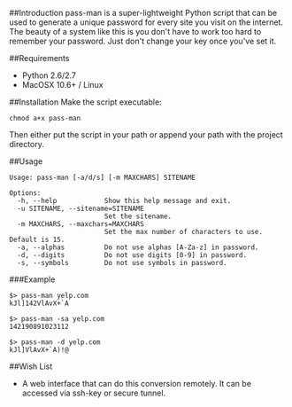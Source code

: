 ##Introduction
pass-man is a super-lightweight Python script that can be used to
generate a unique password for every site you visit on the internet.
The beauty of a system like this is you don't have to work too hard to
remember your password.  Just don't change your key once you've set it.

##Requirements
- Python 2.6/2.7
- MacOSX 10.6+ / Linux

##Installation
Make the script executable:
```
chmod a+x pass-man
```

Then either put the script in your path or append your path with the
project directory.

##Usage
```
Usage: pass-man [-a/d/s] [-m MAXCHARS] SITENAME

Options:
  -h, --help            Show this help message and exit.
  -u SITENAME, --sitename=SITENAME
                        Set the sitename.
  -m MAXCHARS, --maxchars=MAXCHARS
                        Set the max number of characters to use.  Default is 15.
  -a, --alphas          Do not use alphas [A-Za-z] in password.
  -d, --digits          Do not use digits [0-9] in password.
  -s, --symbols         Do not use symbols in password.
```

###Example
```
$> pass-man yelp.com
kJl]142VlAvX+`A
```

```
$> pass-man -sa yelp.com
142190891023112
```

```
$> pass-man -d yelp.com
kJl]VlAvX+`A)!@
```

##Wish List
- A web interface that can do this conversion remotely.  It can be
  accessed via ssh-key or secure tunnel.
